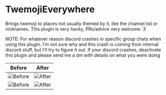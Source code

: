 # TwemojiEverywhere

Brings twemoji to places not usually themed by it, like the channel list or nicknames. This plugin is very hacky, PRs/advice very welcome :3

NOTE: For whatever reason discord crashes in specific group chats when using this plugin. I'm not sure why and this crash is coming from internal discord stuff, but I'll try to figure it out. If your discord crashes, deactivate this plugin and please send me a dm with details on what you were doing

| Before                                         | After                                      |
| ---------------------------------------------- | ------------------------------------------ |
| ![Before](https://owo.is-very.moe/3AUEB3f.png) | ![After](https://pantsu.review/9vCBUJH.png) |
| ![Before](https://totally-not.a-sketchy.site/7XXqKVB.png) | ![After](https://ven.is-very.moe/7HzAyUd.png)

